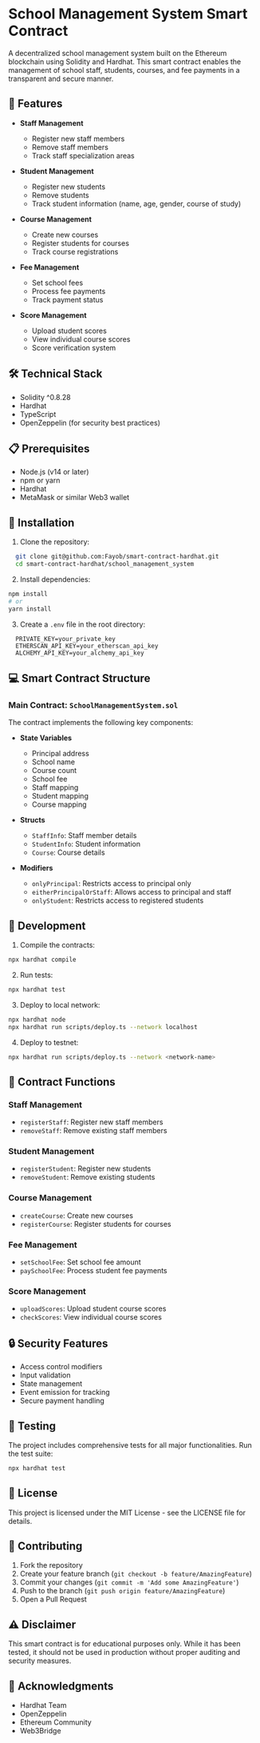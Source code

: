 # School Management System Smart Contract

A decentralized school management system built on the Ethereum blockchain using Solidity and Hardhat. This smart contract enables the management of school staff, students, courses, and fee payments in a transparent and secure manner.

## 🌟 Features

- **Staff Management**

  - Register new staff members
  - Remove staff members
  - Track staff specialization areas

- **Student Management**

  - Register new students
  - Remove students
  - Track student information (name, age, gender, course of study)

- **Course Management**

  - Create new courses
  - Register students for courses
  - Track course registrations

- **Fee Management**

  - Set school fees
  - Process fee payments
  - Track payment status

- **Score Management**
  - Upload student scores
  - View individual course scores
  - Score verification system

## 🛠️ Technical Stack

- Solidity ^0.8.28
- Hardhat
- TypeScript
- OpenZeppelin (for security best practices)

## 📋 Prerequisites

- Node.js (v14 or later)
- npm or yarn
- Hardhat
- MetaMask or similar Web3 wallet

## 🚀 Installation

1. Clone the repository:

```bash
  git clone git@github.com:Fayob/smart-contract-hardhat.git
  cd smart-contract-hardhat/school_management_system
```

2. Install dependencies:

```bash
npm install
# or
yarn install
```

3. Create a `.env` file in the root directory:

```env
  PRIVATE_KEY=your_private_key
  ETHERSCAN_API_KEY=your_etherscan_api_key
  ALCHEMY_API_KEY=your_alchemy_api_key
```

## 💻 Smart Contract Structure

### Main Contract: `SchoolManagementSystem.sol`

The contract implements the following key components:

- **State Variables**

  - Principal address
  - School name
  - Course count
  - School fee
  - Staff mapping
  - Student mapping
  - Course mapping

- **Structs**

  - `StaffInfo`: Staff member details
  - `StudentInfo`: Student information
  - `Course`: Course details

- **Modifiers**
  - `onlyPrincipal`: Restricts access to principal only
  - `eitherPrincipalOrStaff`: Allows access to principal and staff
  - `onlyStudent`: Restricts access to registered students

## 🔧 Development

1. Compile the contracts:

```bash
npx hardhat compile
```

2. Run tests:

```bash
npx hardhat test
```

3. Deploy to local network:

```bash
npx hardhat node
npx hardhat run scripts/deploy.ts --network localhost
```

4. Deploy to testnet:

```bash
npx hardhat run scripts/deploy.ts --network <network-name>
```

## 📝 Contract Functions

### Staff Management

- `registerStaff`: Register new staff members
- `removeStaff`: Remove existing staff members

### Student Management

- `registerStudent`: Register new students
- `removeStudent`: Remove existing students

### Course Management

- `createCourse`: Create new courses
- `registerCourse`: Register students for courses

### Fee Management

- `setSchoolFee`: Set school fee amount
- `paySchoolFee`: Process student fee payments

### Score Management

- `uploadScores`: Upload student course scores
- `checkScores`: View individual course scores

## 🔒 Security Features

- Access control modifiers
- Input validation
- State management
- Event emission for tracking
- Secure payment handling

<!-- ## 📚 Usage Examples

### Registering a Staff Member

```javascript
await schoolManagementSystem.registerStaff(
  "John Doe",
  "Mathematics",
  staffAddress
);
```

### Registering a Student

```javascript
await schoolManagementSystem.registerStudent(
  "Jane Smith",
  18,
  "Female",
  "Computer Science",
  studentAddress
);
```

### Creating a Course

```javascript
await schoolManagementSystem.createCourse("Blockchain Development");
``` -->

## 🧪 Testing

The project includes comprehensive tests for all major functionalities. Run the test suite:

```bash
npx hardhat test
```

## 📄 License

This project is licensed under the MIT License - see the LICENSE file for details.

## 👥 Contributing

1. Fork the repository
2. Create your feature branch (`git checkout -b feature/AmazingFeature`)
3. Commit your changes (`git commit -m 'Add some AmazingFeature'`)
4. Push to the branch (`git push origin feature/AmazingFeature`)
5. Open a Pull Request

## ⚠️ Disclaimer

This smart contract is for educational purposes only. While it has been tested, it should not be used in production without proper auditing and security measures.

## 🙏 Acknowledgments

- Hardhat Team
- OpenZeppelin
- Ethereum Community
- Web3Bridge
